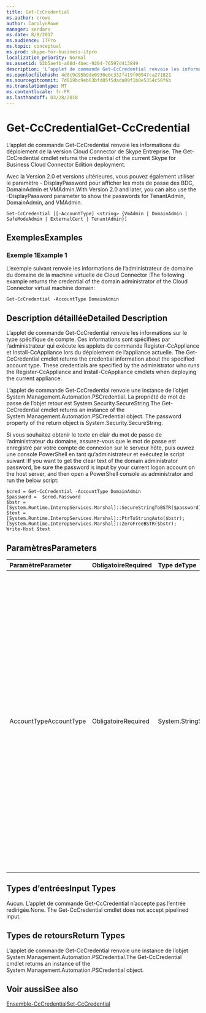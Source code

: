 ```yaml
---
title: Get-CcCredential
ms.author: crowe
author: CarolynRowe
manager: serdars
ms.date: 8/8/2017
ms.audience: ITPro
ms.topic: conceptual
ms.prod: skype-for-business-itpro
localization_priority: Normal
ms.assetid: b2b5aefb-a08d-4bec-9204-76597d413849
description: 'L’applet de commande Get-CcCredential renvoie les informations du déploiement de la version Cloud Connector de Skype Entreprise. '
ms.openlocfilehash: 4d8c9d95b9de0930e0c332f419f00947ca271821
ms.sourcegitcommit: 7d819bc9eb63bfd85f5dada09f1b8e5354c56f6b
ms.translationtype: MT
ms.contentlocale: fr-FR
ms.lasthandoff: 03/28/2018
---
```

# <a name="get-cccredential"></a><span data-ttu-id="5a07d-103">Get-CcCredential</span><span class="sxs-lookup"><span data-stu-id="5a07d-103">Get-CcCredential</span></span>
 
<span data-ttu-id="5a07d-104">L’applet de commande Get-CcCredential renvoie les informations du déploiement de la version Cloud Connector de Skype Entreprise. </span><span class="sxs-lookup"><span data-stu-id="5a07d-104">The Get-CcCredential cmdlet returns the credential of the current Skype for Business Cloud Connector Edition deployment.</span></span> 
  
<span data-ttu-id="5a07d-105">Avec la Version 2.0 et versions ultérieures, vous pouvez également utiliser le paramètre - DisplayPassword pour afficher les mots de passe des BDC, DomainAdmin et VMAdmin.</span><span class="sxs-lookup"><span data-stu-id="5a07d-105">With Version 2.0 and later, you can also use the -DisplayPassword parameter to show the passwords for TenantAdmin, DomainAdmin, and VMAdmin.</span></span>
  
```
Get-CcCredential [[-AccountType] <string> {VmAdmin | DomainAdmin | SafeModeAdmin | ExternalCert | TenantAdmin}]
```

## <a name="examples"></a><span data-ttu-id="5a07d-106">Exemples</span><span class="sxs-lookup"><span data-stu-id="5a07d-106">Examples</span></span>
<span data-ttu-id="5a07d-107"><a name="Examples"> </a></span><span class="sxs-lookup"><span data-stu-id="5a07d-107"></span></span>

### <a name="example-1"></a><span data-ttu-id="5a07d-108">Exemple 1</span><span class="sxs-lookup"><span data-stu-id="5a07d-108">Example 1</span></span>

<span data-ttu-id="5a07d-109">L’exemple suivant renvoie les informations de l’administrateur de domaine du domaine de la machine virtuelle de Cloud Connector :</span><span class="sxs-lookup"><span data-stu-id="5a07d-109">The following example returns the credential of the domain administrator of the Cloud Connector virtual machine domain:</span></span>
  
```
Get-CcCredential -AccountType DomainAdmin
```

## <a name="detailed-description"></a><span data-ttu-id="5a07d-110">Description détaillée</span><span class="sxs-lookup"><span data-stu-id="5a07d-110">Detailed Description</span></span>
<span data-ttu-id="5a07d-111"><a name="DetailedDescription"> </a></span><span class="sxs-lookup"><span data-stu-id="5a07d-111"></span></span>

<span data-ttu-id="5a07d-p101">L’applet de commande Get-CcCredential renvoie les informations sur le type spécifique de compte. Ces informations sont spécifiées par l’administrateur qui exécute les applets de commande Register-CcAppliance et Install-CcAppliance lors du déploiement de l’appliance actuelle. </span><span class="sxs-lookup"><span data-stu-id="5a07d-p101">The Get-CcCredential cmdlet returns the credential information about the specified account type. These credentials are specified by the administrator who runs the Register-CcAppliance and Install-CcAppliance cmdlets when deploying the current appliance.</span></span> 
  
<span data-ttu-id="5a07d-p102">L’applet de commande Get-CcCredential renvoie une instance de l’objet System.Management.Automation.PSCredential. La propriété de mot de passe de l’objet retour est System.Security.SecureString.</span><span class="sxs-lookup"><span data-stu-id="5a07d-p102">The Get-CcCredential cmdlet returns an instance of the System.Management.Automation.PSCredential object. The password property of the return object is System.Security.SecureString.</span></span>
  
<span data-ttu-id="5a07d-116">Si vous souhaitez obtenir le texte en clair du mot de passe de l’administrateur du domaine, assurez-vous que le mot de passe est enregistré par votre compte de connexion sur le serveur hôte, puis ouvrez une console PowerShell en tant qu’administrateur et exécutez le script suivant :</span><span class="sxs-lookup"><span data-stu-id="5a07d-116">If you want to get the clear text of the domain administrator password, be sure the password is input by your current logon account on the host server, and then open a PowerShell console as administrator and run the below script:</span></span>
  
```
$cred = Get-CcCredential -AccountType DomainAdmin
$password =  $cred.Password
$bstr = [System.Runtime.InteropServices.Marshal]::SecureStringToBSTR($password);
$text = [System.Runtime.InteropServices.Marshal]::PtrToStringAuto($bstr);
[System.Runtime.InteropServices.Marshal]::ZeroFreeBSTR($bstr);
Write-Host $text

```

## <a name="parameters"></a><span data-ttu-id="5a07d-117">Paramètres</span><span class="sxs-lookup"><span data-stu-id="5a07d-117">Parameters</span></span>
<span data-ttu-id="5a07d-118"><a name="DetailedDescription"> </a></span><span class="sxs-lookup"><span data-stu-id="5a07d-118"></span></span>

|<span data-ttu-id="5a07d-119">**Paramètre**</span><span class="sxs-lookup"><span data-stu-id="5a07d-119">**Parameter**</span></span>|<span data-ttu-id="5a07d-120">**Obligatoire**</span><span class="sxs-lookup"><span data-stu-id="5a07d-120">**Required**</span></span>|<span data-ttu-id="5a07d-121">**Type de**</span><span class="sxs-lookup"><span data-stu-id="5a07d-121">**Type**</span></span>|<span data-ttu-id="5a07d-122">**Description**</span><span class="sxs-lookup"><span data-stu-id="5a07d-122">**Description**</span></span>|
|:-----|:-----|:-----|:-----|
| <span data-ttu-id="5a07d-123">AccountType</span><span class="sxs-lookup"><span data-stu-id="5a07d-123">AccountType</span></span> <br/> |<span data-ttu-id="5a07d-124">Obligatoire</span><span class="sxs-lookup"><span data-stu-id="5a07d-124">Required</span></span>  <br/> | <span data-ttu-id="5a07d-125">System.String</span><span class="sxs-lookup"><span data-stu-id="5a07d-125">System.String</span></span> <br/> | <span data-ttu-id="5a07d-126">AccountType valeur peut être une des opérations suivantes :</span><span class="sxs-lookup"><span data-stu-id="5a07d-126">AccountType value can be one of the following:</span></span> <br/>  <span data-ttu-id="5a07d-127">VmAdmin : l’administrateur local de machines virtuelles de connecteur de nuage.</span><span class="sxs-lookup"><span data-stu-id="5a07d-127">VmAdmin: the local administrator of Cloud Connector virtual machines.</span></span> <br/>  <span data-ttu-id="5a07d-128">DomainAdmin : L’administrateur de domaine du domaine de machine virtuelle de Cloud Connector.</span><span class="sxs-lookup"><span data-stu-id="5a07d-128">DomainAdmin: Domain administrator of Cloud Connector virtual machine domain.</span></span> <br/>  <span data-ttu-id="5a07d-129">SafeModeAdmin : SafeModeAdmin du contrôleur de domaine de machine virtuelle de Cloud Connector.</span><span class="sxs-lookup"><span data-stu-id="5a07d-129">SafeModeAdmin: SafeModeAdmin of Cloud Connector virtual machine domain controller.</span></span> <br/>  <span data-ttu-id="5a07d-130">ExternalCert : Compte du certificat externe installé sur le serveur Edge.</span><span class="sxs-lookup"><span data-stu-id="5a07d-130">ExternalCert: Account of external certificate installed on the Edge Server.</span></span> <br/>  <span data-ttu-id="5a07d-131">TenantAdmin : Administrateur du client O365.</span><span class="sxs-lookup"><span data-stu-id="5a07d-131">TenantAdmin: Administrator of the O365 tenant.</span></span> <br/> |
   
## <a name="input-types"></a><span data-ttu-id="5a07d-132">Types d’entrées</span><span class="sxs-lookup"><span data-stu-id="5a07d-132">Input Types</span></span>
<span data-ttu-id="5a07d-133"><a name="InputTypes"> </a></span><span class="sxs-lookup"><span data-stu-id="5a07d-133"></span></span>

<span data-ttu-id="5a07d-p103">Aucun. L’applet de commande Get-CcCredential n’accepte pas l’entrée redirigée.</span><span class="sxs-lookup"><span data-stu-id="5a07d-p103">None. The Get-CcCredential cmdlet does not accept pipelined input.</span></span>
  
## <a name="return-types"></a><span data-ttu-id="5a07d-136">Types de retours</span><span class="sxs-lookup"><span data-stu-id="5a07d-136">Return Types</span></span>
<span data-ttu-id="5a07d-137"><a name="ReturnTypes"> </a></span><span class="sxs-lookup"><span data-stu-id="5a07d-137"></span></span>

<span data-ttu-id="5a07d-138">L’applet de commande Get-CcCredential renvoie une instance de l’objet System.Management.Automation.PSCredential.</span><span class="sxs-lookup"><span data-stu-id="5a07d-138">The Get-CcCredential cmdlet returns an instance of the System.Management.Automation.PSCredential object.</span></span>
  
## <a name="see-also"></a><span data-ttu-id="5a07d-139">Voir aussi</span><span class="sxs-lookup"><span data-stu-id="5a07d-139">See also</span></span>
<span data-ttu-id="5a07d-140"><a name="ReturnTypes"> </a></span><span class="sxs-lookup"><span data-stu-id="5a07d-140"></span></span>

[<span data-ttu-id="5a07d-141">Ensemble-CcCredential</span><span class="sxs-lookup"><span data-stu-id="5a07d-141">Set-CcCredential</span></span>](set-cccredential.md)
  


